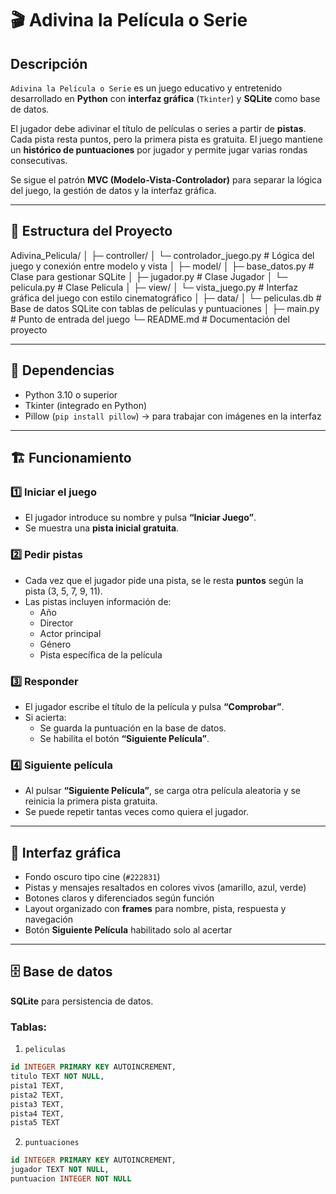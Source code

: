 # 🎬 Adivina la Película o Serie

## Descripción

`Adivina la Película o Serie` es un juego educativo y entretenido desarrollado en **Python** con **interfaz gráfica** (`Tkinter`) y **SQLite** como base de datos.  

El jugador debe adivinar el título de películas o series a partir de **pistas**. Cada pista resta puntos, pero la primera pista es gratuita. El juego mantiene un **histórico de puntuaciones** por jugador y permite jugar varias rondas consecutivas.  

Se sigue el patrón **MVC (Modelo-Vista-Controlador)** para separar la lógica del juego, la gestión de datos y la interfaz gráfica.

---

## 📂 Estructura del Proyecto

Adivina_Pelicula/
│
├─ controller/
│   └─ controlador_juego.py      # Lógica del juego y conexión entre modelo y vista
│
├─ model/
│   ├─ base_datos.py             # Clase para gestionar SQLite
│   ├─ jugador.py                # Clase Jugador
│   └─ pelicula.py               # Clase Pelicula
│
├─ view/
│   └─ vista_juego.py            # Interfaz gráfica del juego con estilo cinematográfico
│
├─ data/
│   └─ peliculas.db              # Base de datos SQLite con tablas de películas y puntuaciones
│
├─ main.py                       # Punto de entrada del juego
└─ README.md                     # Documentación del proyecto



---

## 🔧 Dependencias

- Python 3.10 o superior  
- Tkinter (integrado en Python)  
- Pillow (`pip install pillow`) → para trabajar con imágenes en la interfaz  

---

## 🏗️ Funcionamiento

### 1️⃣ Iniciar el juego
- El jugador introduce su nombre y pulsa **“Iniciar Juego”**.
- Se muestra una **pista inicial gratuita**.

### 2️⃣ Pedir pistas
- Cada vez que el jugador pide una pista, se le resta **puntos** según la pista (3, 5, 7, 9, 11).  
- Las pistas incluyen información de:
  - Año
  - Director
  - Actor principal
  - Género
  - Pista específica de la película

### 3️⃣ Responder
- El jugador escribe el título de la película y pulsa **“Comprobar”**.
- Si acierta:
  - Se guarda la puntuación en la base de datos.  
  - Se habilita el botón **“Siguiente Película”**.

### 4️⃣ Siguiente película
- Al pulsar **“Siguiente Película”**, se carga otra película aleatoria y se reinicia la primera pista gratuita.
- Se puede repetir tantas veces como quiera el jugador.

---

## 🎨 Interfaz gráfica

- Fondo oscuro tipo cine (`#222831`)  
- Pistas y mensajes resaltados en colores vivos (amarillo, azul, verde)  
- Botones claros y diferenciados según función  
- Layout organizado con **frames** para nombre, pista, respuesta y navegación  
- Botón **Siguiente Película** habilitado solo al acertar  

---

## 🗄️ Base de datos

**SQLite** para persistencia de datos.  

### Tablas:

1. `peliculas`
```sql
id INTEGER PRIMARY KEY AUTOINCREMENT,
titulo TEXT NOT NULL,
pista1 TEXT,
pista2 TEXT,
pista3 TEXT,
pista4 TEXT,
pista5 TEXT
```

2. `puntuaciones`
```sql
id INTEGER PRIMARY KEY AUTOINCREMENT,
jugador TEXT NOT NULL,
puntuacion INTEGER NOT NULL
